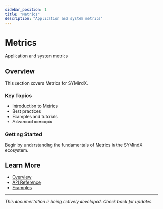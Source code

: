 ```yaml
---
sidebar_position: 1
title: "Metrics"
description: "Application and system metrics"
---
```


# Metrics

Application and system metrics

## Overview

This section covers Metrics for SYMindX.

### Key Topics

- Introduction to Metrics
- Best practices
- Examples and tutorials
- Advanced concepts

### Getting Started

Begin by understanding the fundamentals of Metrics in the SYMindX ecosystem.

## Learn More

- [Overview](/docs/01-overview)
- [API Reference](/docs/03-api-reference)
- [Examples](/docs/17-examples)

---

*This documentation is being actively developed. Check back for updates.*
